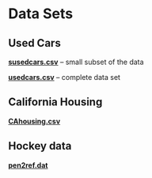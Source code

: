 # **Data Sets**


## Used Cars

[**susedcars.csv**](http://www.rob-mcculloch.org/data/susedcars.csv) &ndash; small subset of the data

[**usedcars.csv**](http://www.rob-mcculloch.org/data/usedcars.csv) &ndash; complete data set

## California Housing

[**CAhousing.csv**](CAhousing.csv) 

## Hockey data 

[**pen2ref.dat**](pen2ref.dat)